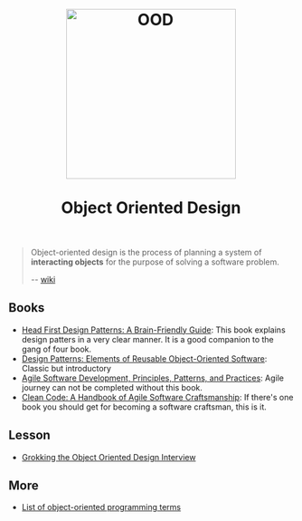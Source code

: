<h1 align="center">
<br>
  <a href="https://www.wikiwand.com/en/Object-oriented_design"><img src="https://i.imgur.com/PVJB6Iu.png" alt="OOD" width=300"></a>
  <br>
    <br>
  Object Oriented Design
  <br><br>
</h1>

> Object-oriented design is the process of planning a system of **interacting objects** for the purpose of solving a software problem. 
> 
> -- [wiki](https://www.wikiwand.com/en/Object-oriented_design)




## Books 

* [Head First Design Patterns: A Brain-Friendly Guide](https://www.amazon.com/Head-First-Design-Patterns-Brain-Friendly/dp/0596007124): This book explains design patters in a very clear manner. It is a good companion to the gang of four book.
* [Design Patterns: Elements of Reusable Object-Oriented Software](https://www.amazon.com/Design-Patterns-Object-Oriented-Addison-Wesley-Professional-ebook/dp/B000SEIBB8): Classic but introductory
* [Agile Software Development, Principles, Patterns, and Practices](https://www.amazon.com/Software-Development-Principles-Patterns-Practices/dp/0135974445): Agile journey can not be completed without this book.
* [Clean Code: A Handbook of Agile Software Craftsmanship](https://www.amazon.com/Clean-Code-Handbook-Software-Craftsmanship/dp/0132350882): If there's one book you should get for becoming a software craftsman, this is it.

## Lesson 

* [Grokking the Object Oriented Design Interview](https://www.educative.io/courses/grokking-the-object-oriented-design-interview?affiliate_id=5082902844932096&utm_source=google&utm_medium=cpc&utm_campaign=CbC&gclid=Cj0KCQjwtsv7BRCmARIsANu-CQeDAX17G2bo9G2JIRzkc7SPRtz_O6nU4nLdGrEhUVD2X8ACIwxLLLQaAvP7EALw_wcB)

## More 

* [List of object-oriented programming terms](https://www.wikiwand.com/en/Index_of_object-oriented_programming_articles)


